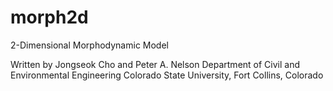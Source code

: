 # morph2d

2-Dimensional Morphodynamic Model

Written by Jongseok Cho and Peter A. Nelson
Department of Civil and Environmental Engineering
Colorado State University, Fort Collins, Colorado
